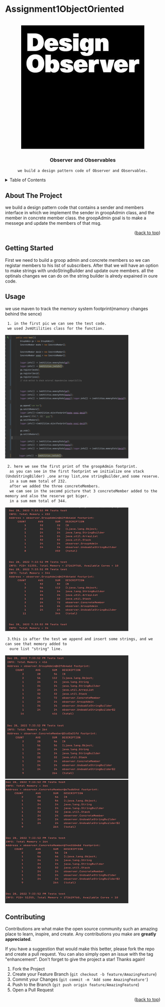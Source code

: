 # Assignment1ObjectOriented
<!-- Improved compatibility of back to top link: See: https://github.com/othneildrew/Best-README-Template/pull/73 -->
<a name="Assignment1ObjectOriented"></a>
<!--
*** Thanks for checking out the Best-README-Template. If you have a suggestion
*** that would make this better, please fork the repo and create a pull request
*** or simply open an issue with the tag "enhancement".
*** Don't forget to give the project a star!
*** Thanks again! Now go create something AMAZING! :D
-->


<!-- PROJECT LOGO -->
<br />
<div align="center">
  <a href="https://github.com/moshenh01/Assignment1ObjectOriented">
    <img src="disgn.jpg" alt="Logo" width="400" height="400">
  </a>

<h3 align="center">Observer and Observables</h3>

  <p align="center">
    
    we build a design pattern code of Observer and Observables.
    
  </p>
</div>



<!-- TABLE OF CONTENTS -->
<details>
  <summary>Table of Contents</summary>
  <ol>
    <li>
      <a href="#about-the-project">About The Project</a>
      <ul>
   
</details>



<!-- ABOUT THE PROJECT -->
## About The Project
we build a design pattern code that contains a sender and members interface in which we 
implement the sender in groopAdmin class,
and the member in concrete member class.
the groopAdmin goal is to make a messege and update the members of that msg.  

<p align="right">(<a href="#readme-top">back to top</a>)</p>



<!-- GETTING STARTED -->
## Getting Started

First we need to build a groop admin and concrete members so we can registar members to his list of subscribers.
After that we will have an option to make strings with undoStringBuilder and update oure members.
all the optinals changes we can do on the string builder is alredy expained in oure code.

<!-- USAGE EXAMPLES -->
## Usage
we use maven to track the memory system footprint(mamory changes behind the sence)
      
     1. in the first pic we can see the test code.
     we used JvmUtilities class for the function.
 
   <div align="left">
         <img src="Screenshot 2022-12-28 at 20.35.05.png" alt="Logo" width="400" height="400">
        
   
      
        
     2. here we see the first print of the groopAdmin footprint.
      as you can see in the first footprint we initialize one stack (UndoStringBilder) ,one array list,one stringBuilder,and some reserve.
      in a sum mem total of 232.
      after we added the three concreteMembers.
      we cam see in the secomd picture that 3 concreteMember added to the memory and also the reserve got biger.
      in a sum mem total of 344.
  
       
         
   <img src="D648FB7F-85ED-4D01-BAAB-05B2F077443E.jpeg" alt="Logo" width="400" height="400">
      
     3.this is after the test we append and insert some strings, and we can see that memory added to
      oure list "string" line.
   <img src="53B7BF3D-E6BD-4B10-ADA8-8C78649F420E.jpeg" alt="Logo" width="400" height="400">
   <img src="72D933A8-2785-4986-A424-43D63F7BA583.jpeg" alt="Logo" width="400" height="400">
     
     
     

 



<!-- CONTRIBUTING -->
## Contributing

Contributions are what make the open source community such an amazing place to learn, inspire, and create. Any contributions you make are **greatly appreciated**.

If you have a suggestion that would make this better, please fork the repo and create a pull request. You can also simply open an issue with the tag "enhancement".
Don't forget to give the project a star! Thanks again!

1. Fork the Project
2. Create your Feature Branch (`git checkout -b feature/AmazingFeature`)
3. Commit your Changes (`git commit -m 'Add some AmazingFeature'`)
4. Push to the Branch (`git push origin feature/AmazingFeature`)
5. Open a Pull Request

<p align="right">(<a href="#readme-top">back to top</a>)</p>

